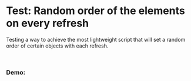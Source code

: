 # Test: Random order of the elements on every refresh



Testing a way to achieve the most lightweight script that will set a random order of certain objects with each refresh.


  
    

### Demo:

<p align="center">
<img src="https://media3.giphy.com/media/qNXln9YbYbHDggV6Bi/giphy.gif" alt="" /> 
</p>
